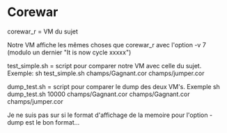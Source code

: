 # Corewar

corewar_r = VM du sujet

Notre VM affiche les mêmes choses que corewar_r avec l'option -v 7 (modulo un dernier "It is now cycle xxxxx")

test_simple.sh = script pour comparer notre VM avec celle du sujet. Exemple: sh test_simple.sh champs/Gagnant.cor champs/jumper.cor

dump_test.sh = script pour comparer le dump des deux VM's. Exemple sh dump_test.sh 10000 champs/Gagnant.cor champs/Gagnant.cor champs/jumper.cor

Je ne suis pas sur si le format d'affichage de la memoire pour l'option -dump est le bon format...